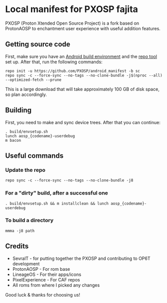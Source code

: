 # Local manifest for PXOSP fajita

PXOSP (Proton Xtended Open Source Project) is a fork based on ProtonAOSP to enchantment user experience with useful addition features.

## Getting source code

First, make sure you have an [Android build environment](https://source.android.com/setup/build/initializing) and the [repo tool](https://source.android.com/setup/build/downloading) set up. After that, run the following commands:

```
repo init -u https://github.com/PXOSP/android_manifest -b sc
repo sync -c --force-sync --no-tags --no-clone-bundle -j$(nproc --all) --optimized-fetch --prune
```

This is a large download that will take approximately 100 GB of disk space, so plan accordingly.

## Building

First, you need to make and sync device trees. After that you can continue:

```
. build/envsetup.sh
lunch aosp_{codename}-userdebug
m bacon
```

## Useful commands

### Update the repo

`repo sync -c --force-sync --no-tags --no-clone-bundle -j8`

### For a "dirty" build, after a successful one

`. build/envsetup.sh && m installclean && lunch aosp_{codename}-userdebug`

### To build a directory

`mmma -j8 path`

## Credits

* SevralT - for putting together the PXOSP and contributing to OP6T development
* ProtonAOSP - For rom base
* LineageOS - For their apps/icons
* PixelExperience - For CAF repos
* All roms from where I picked any changes

Good luck & thanks for choosing us!
